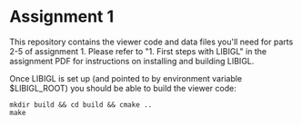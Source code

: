 # Assignment 1

This repository contains the viewer code and data files you'll need for parts
2-5 of assignment 1. Please refer to "1. First steps with LIBIGL" in the
assignment PDF for instructions on installing and building LIBIGL.

Once LIBIGL is set up (and pointed to by environment variable $LIBIGL_ROOT) you
should be able to build the viewer code:
```
mkdir build && cd build && cmake ..
make
```
